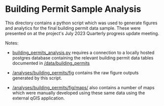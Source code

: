 # Building Permit Sample Analysis

This directory contains a python script which was used to generate figures and analytics for the final building permit data sample. These were presented on at the project's July 2023 Quarterly progress update meeting.

Notes:

- [building_permits_analysis.py](/analyses/building_permits/building_permits_analysis.py) requires a connection to a locally hosted postgres database containing the relevant building permit data tables documented in [/data/building_permits](/data/building_permits/)

- [/analyses/building_permits/fig](/analyses/building_permits/fig/) contains the raw figure outputs generated by this script.

- [/analyses/building_permits/fig/maps/](/analyses/building_permits/fig/maps/) also contains a number of maps which were manually developed using these same data using the external qGIS application.
